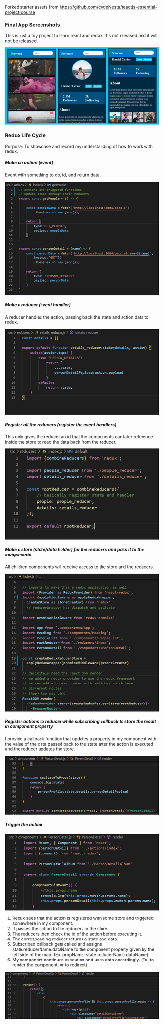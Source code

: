 Forked starter assets from https://github.com/codeNesta/reactjs-essential-project-course
### Final App Screenshots
This is just a toy project to learn react and redux. It's not released and it will not be released.

![](./public/readme/final_screenshots.PNG)

### Redux Life Cycle
Purpose: To showcase and record my understanding of how to work with redux.

##### Make an action (event)
Event with something to do, id, and return data.

![](./public/readme/action.PNG)

##### Make a reducer (event handler)
A reducer handles the action, passing back the state and action data to redux.

![](./public/readme/reducer.PNG)

##### Register all the reducers (register the event handlers)
This only gives the reducer an id that the components can later reference inside the store to read the data back from the reducer.

![](./public/readme/register_reducers.PNG)

##### Make a store (state/data holder) for the reducers and pass it to the components
All children components will receive access to the store and the reducers.

![](./public/readme/create_store.PNG)

##### Register actions to reducer while subscribing callback to store the result in component property
I provide a callback function that updates a property in my component with the value of the data passed back to the state after the action is executed and the reducer updates the store.

![](./public/readme/register_actions.PNG)

##### Trigger the action

![](./public/readme/trigger_action.PNG)

1. Redux sees that the action is registered with some store and triggered somewhere in my component. 
2. It passes the action to the reducers in the store. 
3. The reducers then check the id of the action before executing it.
4. The corresponding reducer returns a state and data.
5. Subscribed callback gets called and assigns state.reducerName.dataName to the component property given by the left side of the map. (Ex. propName: state.reducerName.dataName)
6. My component continues execution and uses data accordingly. (Ex. to render the component, or to redirect)

![](./public/readme/render_data.PNG)
